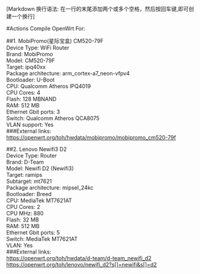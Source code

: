 [Markdown 换行语法: 在一行的末尾添加两个或多个空格，然后按回车键,即可创建一个换行]  


#Actions Compile OpenWrt For:  

##1. MobiPromo(星际宝盒) CM520-79F  
   Device Type: WiFi Router  
   Brand: MobiPromo  
   Model: CM520-79F  
   Target: ipq40xx  
   Package architecture: arm_cortex-a7_neon-vfpv4  
   Bootloader: U-Boot  
   CPU: Qualcomm Atheros IPQ4019  
   CPU Cores: 4  
   Flash: 128 MBNAND  
   RAM: 512 MB  
   Ethernet Gbit ports: 3  
   Switch: Qualcomm Atheros QCA8075  
   VLAN support: Yes  
###External links:  
   https://openwrt.org/toh/hwdata/mobipromo/mobipromo_cm520-79f  

##2. Lenovo Newifi3 D2  
   Device Type: Router  
   Brand: D-Team  
   Model: Newifi D2 (Newifi3)  
   Target: ramips  
   Subtarget: mt7621  
   Package architecture: mipsel_24kc  
   Bootloader: Breed  
   CPU: MediaTek MT7621AT  
   CPU Cores: 2  
   CPU MHz: 880  
   Flash: 32 MB  
   RAM: 512 MB  
   Ethernet Gbit ports: 5  
   Switch: MediaTek MT7621AT  
   VLAN: Yes  
###External links:  
   https://openwrt.org/toh/hwdata/d-team/d-team_newifi_d2  
   https://openwrt.org/toh/lenovo/newifi_d2?s[]=newifi&s[]=d2  

